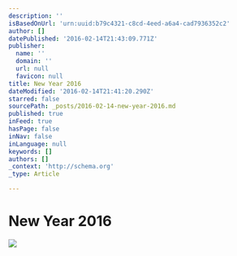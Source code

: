 ```yaml
---
description: ''
isBasedOnUrl: 'urn:uuid:b79c4321-c8cd-4eed-a6a4-cad7936352c2'
author: []
datePublished: '2016-02-14T21:43:09.771Z'
publisher:
  name: ''
  domain: ''
  url: null
  favicon: null
title: New Year 2016
dateModified: '2016-02-14T21:41:20.290Z'
starred: false
sourcePath: _posts/2016-02-14-new-year-2016.md
published: true
inFeed: true
hasPage: false
inNav: false
inLanguage: null
keywords: []
authors: []
_context: 'http://schema.org'
_type: Article

---
```

# New Year 2016
![](https://the-grid-user-content.s3-us-west-2.amazonaws.com/14383d16-b510-447f-9f38-4a32e637e811.png)